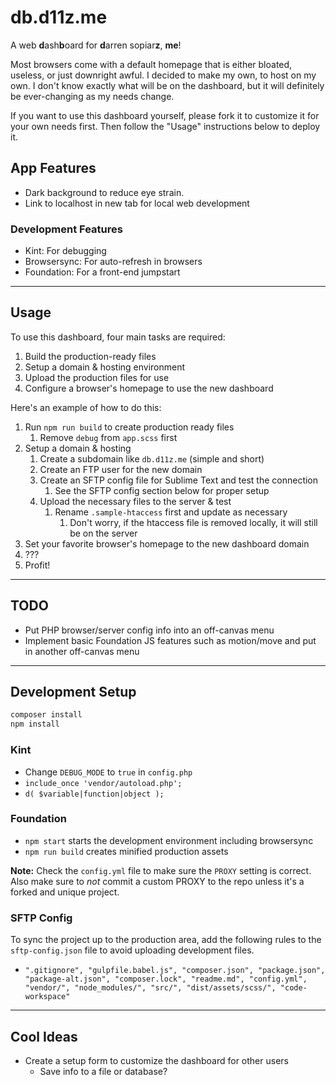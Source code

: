 # db.d11z.me

A web **d**ash**b**oard for **d**arren sopiar**z**, **me**!

Most browsers come with a default homepage that is either bloated, useless, or just downright awful.  I decided to make my own, to host on my own.  I don't know exactly what will be on the dashboard, but it will definitely be ever-changing as my needs change.

If you want to use this dashboard yourself, please fork it to customize it for your own needs first.  Then follow the "Usage" instructions below to deploy it.

## App Features

- Dark background to reduce eye strain.
- Link to localhost in new tab for local web development

### Development Features

- Kint: For debugging
- Browsersync: For auto-refresh in browsers
- Foundation: For a front-end jumpstart

---

## Usage

To use this dashboard, four main tasks are required:

1. Build the production-ready files
2. Setup a domain & hosting environment
3. Upload the production files for use
4. Configure a browser's homepage to use the new dashboard

Here's an example of how to do this:

1. Run `npm run build` to create production ready files
	1. Remove `debug` from `app.scss` first
2. Setup a domain & hosting
	1. Create a subdomain like `db.d11z.me` (simple and short)
	2. Create an FTP user for the new domain
	3. Create an SFTP config file for Sublime Text and test the connection
		1. See the SFTP config section below for proper setup
	4. Upload the necessary files to the server & test
		1. Rename `.sample-htaccess` first and update as necessary
			1. Don't worry, if the htaccess file is removed locally, it will still be on the server
3. Set your favorite browser's homepage to the new dashboard domain
4. ???
5. Profit!

---

## TODO

- Put PHP browser/server config info into an off-canvas menu
- Implement basic Foundation JS features such as motion/move and put in another off-canvas menu

---

## Development Setup

```bash
composer install
npm install
```

### Kint

- Change `DEBUG_MODE` to `true` in `config.php`
- `include_once 'vendor/autoload.php';`
- `d( $variable|function|object );`

### Foundation

- `npm start` starts the development environment including browsersync
- `npm run build` creates minified production assets

**Note:** Check the `config.yml` file to make sure the `PROXY` setting is correct.  Also make sure to *not* commit a custom PROXY to the repo unless it's a forked and unique project.

### SFTP Config

To sync the project up to the production area, add the following rules to the `sftp-config.json` file to avoid uploading development files.

- `".gitignore", "gulpfile.babel.js", "composer.json", "package.json", "package-alt.json", "composer.lock", "readme.md", "config.yml", "vendor/", "node_modules/", "src/", "dist/assets/scss/", "code-workspace"`

---

## Cool Ideas

- Create a setup form to customize the dashboard for other users
	- Save info to a file or database?